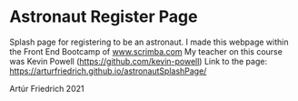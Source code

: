 # Astronaut Register Page
 Splash page for registering to be an astronaut.
I made this webpage within the Front End Bootcamp of www.scrimba.com My teacher on this course was Kevin Powell (https://github.com/kevin-powell)
Link to the page: https://arturfriedrich.github.io/astronautSplashPage/

Artúr Friedrich 2021

